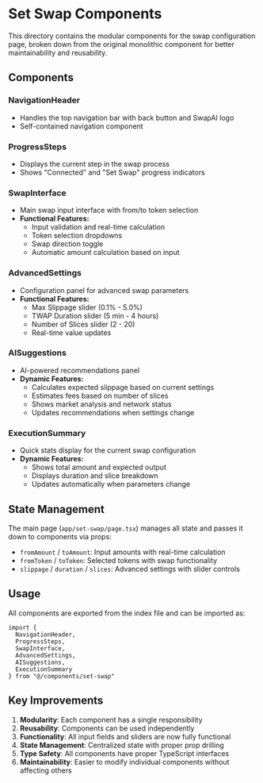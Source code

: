 # Set Swap Components

This directory contains the modular components for the swap configuration page, broken down from the original monolithic component for better maintainability and reusability.

## Components

### NavigationHeader
- Handles the top navigation bar with back button and SwapAI logo
- Self-contained navigation component

### ProgressSteps
- Displays the current step in the swap process
- Shows "Connected" and "Set Swap" progress indicators

### SwapInterface
- Main swap input interface with from/to token selection
- **Functional Features:**
  - Input validation and real-time calculation
  - Token selection dropdowns
  - Swap direction toggle
  - Automatic amount calculation based on input

### AdvancedSettings
- Configuration panel for advanced swap parameters
- **Functional Features:**
  - Max Slippage slider (0.1% - 5.0%)
  - TWAP Duration slider (5 min - 4 hours)
  - Number of Slices slider (2 - 20)
  - Real-time value updates

### AISuggestions
- AI-powered recommendations panel
- **Dynamic Features:**
  - Calculates expected slippage based on current settings
  - Estimates fees based on number of slices
  - Shows market analysis and network status
  - Updates recommendations when settings change

### ExecutionSummary
- Quick stats display for the current swap configuration
- **Dynamic Features:**
  - Shows total amount and expected output
  - Displays duration and slice breakdown
  - Updates automatically when parameters change

## State Management

The main page (`app/set-swap/page.tsx`) manages all state and passes it down to components via props:

- `fromAmount` / `toAmount`: Input amounts with real-time calculation
- `fromToken` / `toToken`: Selected tokens with swap functionality
- `slippage` / `duration` / `slices`: Advanced settings with slider controls

## Usage

All components are exported from the index file and can be imported as:

```tsx
import { 
  NavigationHeader, 
  ProgressSteps, 
  SwapInterface, 
  AdvancedSettings, 
  AISuggestions, 
  ExecutionSummary 
} from "@/components/set-swap"
```

## Key Improvements

1. **Modularity**: Each component has a single responsibility
2. **Reusability**: Components can be used independently
3. **Functionality**: All input fields and sliders are now fully functional
4. **State Management**: Centralized state with proper prop drilling
5. **Type Safety**: All components have proper TypeScript interfaces
6. **Maintainability**: Easier to modify individual components without affecting others
